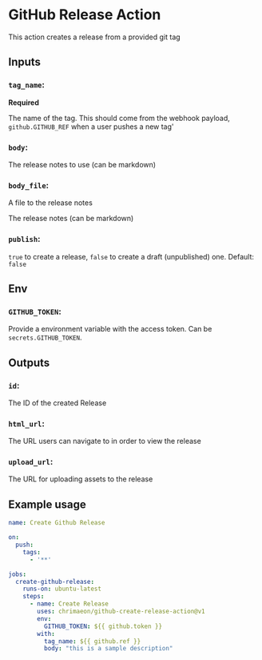# GitHub Release Action

This action creates a release from a provided git tag

## Inputs

### `tag_name`:

**Required**

The name of the tag. This should come from the webhook payload, `github.GITHUB_REF` when a user pushes a new tag'

### `body`:

The release notes to use (can be markdown)

### `body_file`:

A file to the release notes

The release notes (can be markdown)

### `publish`:

`true` to create a release, `false` to create a draft (unpublished) one. Default: `false`

## Env

### `GITHUB_TOKEN`:

Provide a environment variable with the access token. Can be `secrets.GITHUB_TOKEN`.

## Outputs

### `id`:

The ID of the created Release

### `html_url`:

The URL users can navigate to in order to view the release

### `upload_url`:

The URL for uploading assets to the release

## Example usage

```yaml
name: Create Github Release

on:
  push:
    tags:
      - '**'

jobs:
  create-github-release:
    runs-on: ubuntu-latest
    steps:
      - name: Create Release
        uses: chrimaeon/github-create-release-action@v1
        env:
          GITHUB_TOKEN: ${{ github.token }}
        with:
          tag_name: ${{ github.ref }}
          body: "this is a sample description"
```